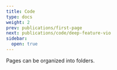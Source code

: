 ```yaml
---
title: Code
type: docs
weight: 2
prev: publications/first-page
next: publications/code/deep-feature-vio
sidebar:
  open: true
---
```


Pages can be organized into folders.
